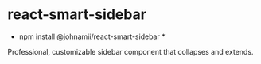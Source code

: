 # react-smart-sidebar

* npm install @johnamii/react-smart-sidebar *

Professional, customizable sidebar component that collapses and extends.
